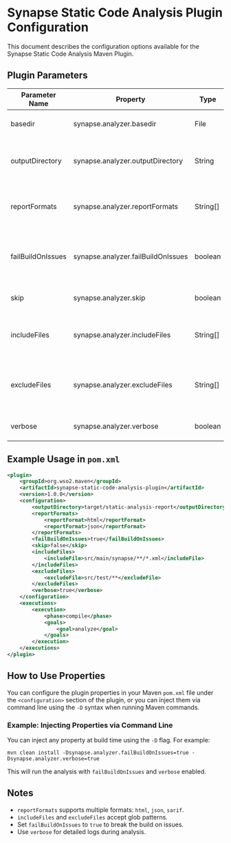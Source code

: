 # Synapse Static Code Analysis Plugin Configuration

This document describes the configuration options available for the Synapse Static Code Analysis Maven Plugin.

## Plugin Parameters

| Parameter Name                        | Property                                 | Type      | Default Value                      | Description                                                |
|---------------------------------------|------------------------------------------|-----------|------------------------------------|------------------------------------------------------------|
| basedir                              | synapse.analyzer.basedir                 | File      | ${project.basedir}                 | The base directory to analyze.                             |
| outputDirectory                      | synapse.analyzer.outputDirectory         | String    | target/static-analysis-report       | Directory where report files will be written.              |
| reportFormats                        | synapse.analyzer.reportFormats           | String[]  | html                               | Report formats to generate (html, json, sarif).            |
| failBuildOnIssues                    | synapse.analyzer.failBuildOnIssues       | boolean   | false                              | Fail the build if issues are found above threshold.        |
| skip                                 | synapse.analyzer.skip                    | boolean   | false                              | Skip running the analysis.                                 |
| includeFiles                         | synapse.analyzer.includeFiles            | String[]  |                                    | Filter: files to include in analysis (glob patterns).      |
| excludeFiles                         | synapse.analyzer.excludeFiles            | String[]  |                                    | Filter: files to exclude from analysis (glob patterns).    |
| verbose                              | synapse.analyzer.verbose                 | boolean   | false                              | Enable verbose logging.                                    |

## Example Usage in `pom.xml`

```xml
<plugin>
    <groupId>org.wso2.maven</groupId>
    <artifactId>synapse-static-code-analysis-plugin</artifactId>
    <version>1.0.0</version>
    <configuration>
        <outputDirectory>target/static-analysis-report</outputDirectory>
        <reportFormats>
            <reportFormat>html</reportFormat>
            <reportFormat>json</reportFormat>
        </reportFormats>
        <failBuildOnIssues>true</failBuildOnIssues>
        <skip>false</skip>
        <includeFiles>
            <includeFile>src/main/synapse/**/*.xml</includeFile>
        </includeFiles>
        <excludeFiles>
            <excludeFile>src/test/**</excludeFile>
        </excludeFiles>
        <verbose>true</verbose>
    </configuration>
    <executions>
        <execution>
            <phase>compile</phase>
            <goals>
                <goal>analyze</goal>
            </goals>
        </execution>
    </executions>
</plugin>
```

## How to Use Properties

You can configure the plugin properties in your Maven `pom.xml` file under the `<configuration>` section of the plugin, or you can inject them via command line using the `-D` syntax when running Maven commands.

### Example: Injecting Properties via Command Line

You can inject any property at build time using the `-D` flag. For example:

```
mvn clean install -Dsynapse.analyzer.failBuildOnIssues=true -Dsynapse.analyzer.verbose=true
```

This will run the analysis with `failBuildOnIssues` and `verbose` enabled.

## Notes
- `reportFormats` supports multiple formats: `html`, `json`, `sarif`.
- `includeFiles` and `excludeFiles` accept glob patterns.
- Set `failBuildOnIssues` to `true` to break the build on issues.
- Use `verbose` for detailed logs during analysis.

